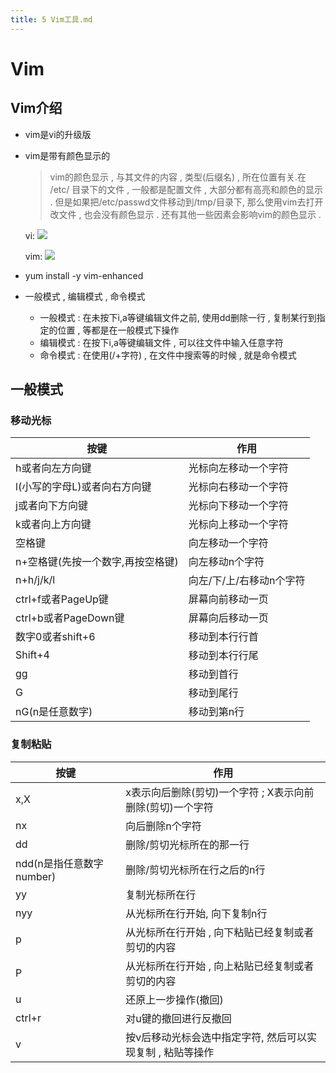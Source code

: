 ```yaml
---
title: 5 Vim工具.md
---
```


# Vim

## Vim介绍
* vim是vi的升级版

* vim是带有颜色显示的

	> vim的颜色显示 , 与其文件的内容 , 类型(后缀名) , 所在位置有关.在 /etc/ 目录下的文件 , 一般都是配置文件 , 大部分都有高亮和颜色的显示 . 但是如果把/etc/passwd文件移动到/tmp/目录下, 那么使用vim去打开改文件 , 也会没有颜色显示 . 还有其他一些因素会影响vim的颜色显示 .

	vi:
	![](http://oqjg6c4c1.bkt.clouddn.com/201708222141_73.png)
	
	vim:
	![](http://oqjg6c4c1.bkt.clouddn.com/201708222142_572.png)

* yum install -y vim-enhanced


* 一般模式 , 编辑模式 , 命令模式
	*  一般模式 : 在未按下i,a等键编辑文件之前, 使用dd删除一行 , 复制某行到指定的位置 , 等都是在一般模式下操作
	*  编辑模式 : 在按下i,a等键编辑文件 , 可以往文件中输入任意字符
	*  命令模式 : 在使用(/+字符) , 在文件中搜索等的时候 , 就是命令模式


## 一般模式

### 移动光标

按键 | 作用
--- | ---
h或者向左方向键 | 光标向左移动一个字符
l(小写的字母L)或者向右方向键 | 光标向右移动一个字符
j或者向下方向键 | 光标向下移动一个字符
k或者向上方向键 | 光标向上移动一个字符
空格键 | 向左移动一个字符
n+空格键(先按一个数字,再按空格键) | 向左移动n个字符
n+h/j/k/l | 向左/下/上/右移动n个字符
ctrl+f或者PageUp键 | 屏幕向前移动一页
ctrl+b或者PageDown键 | 屏幕向后移动一页
数字0或者shift+6 | 移动到本行行首
Shift+4 | 移动到本行行尾
gg | 移动到首行
G | 移动到尾行
nG(n是任意数字) | 移动到第n行

### 复制粘贴

按键 | 作用
--- | ---
x,X | x表示向后删除(剪切)一个字符 ; X表示向前删除(剪切)一个字符
nx | 向后删除n个字符
dd | 删除/剪切光标所在的那一行
ndd(n是指任意数字number) | 删除/剪切光标所在行之后的n行
yy | 复制光标所在行
nyy | 从光标所在行开始, 向下复制n行
p | 从光标所在行开始 , 向下粘贴已经复制或者剪切的内容
P | 从光标所在行开始 , 向上粘贴已经复制或者剪切的内容
u | 还原上一步操作(撤回)
ctrl+r | 对u键的撤回进行反撤回
v | 按v后移动光标会选中指定字符, 然后可以实现复制 , 粘贴等操作




